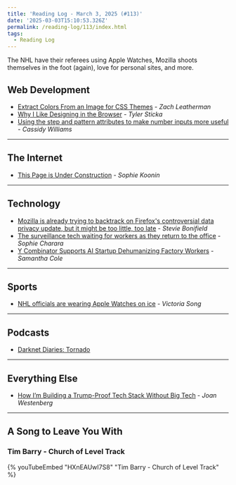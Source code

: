 ```yaml
---
title: 'Reading Log - March 3, 2025 (#113)'
date: '2025-03-03T15:10:53.326Z'
permalink: /reading-log/113/index.html
tags:
  - Reading Log
---
```


The NHL have their referees using Apple Watches, Mozilla shoots themselves in the foot (again), love for personal sites, and more.
<!-- excerpt -->

## Web Development

- [Extract Colors From an Image for CSS Themes](https://www.zachleat.com/web/extract-colors/) - *Zach Leatherman*
- [Why I Like Designing in the Browser](https://cloudfour.com/thinks/why-i-like-designing-in-the-browser/) - *Tyler Sticka*
- [Using the step and pattern attributes to make number inputs more useful](https://piccalil.li/blog/using-the-step-and-pattern-attributes-to-make-number-inputs-more-useful/) - *Cassidy Williams*

---

## The Internet

- [This Page is Under Construction](https://localghost.dev/blog/this-page-is-under-construction/) - *Sophie Koonin*

---

## Technology

- [Mozilla is already trying to backtrack on Firefox's controversial data privacy update, but it might be too little, too late](https://www.pcgamer.com/gaming-industry/mozilla-is-already-trying-to-backtrack-on-firefoxs-controversial-data-privacy-update-but-it-might-be-too-little-too-late/) - *Stevie Bonifield*
- [The surveillance tech waiting for workers as they return to the office](https://www.wired.com/story/your-boss-wants-you-back-in-the-office-this-surveillance-tech-could-be-waiting-for-you/) - *Sophie Charara*
- [Y Combinator Supports AI Startup Dehumanizing Factory Workers](https://www.404media.co/optifyeai-ycombinator-startup-ai-factory/) - *Samantha Cole*

---

## Sports

- [NHL officials are wearing Apple Watches on ice](https://www.theverge.com/news/621004/nhl-watch-comms-apple-watch-wearables-smartwatch) - *Victoria Song*

---

## Podcasts

- [Darknet Diaries: Tornado](https://darknetdiaries.com/episode/147/)

---

## Everything Else

- [How I’m Building a Trump-Proof Tech Stack Without Big Tech](https://www.joanwestenberg.com/american-tech-is-compromised-heres-my-replacement-stack-2/) - *Joan Westenberg*

---

## A Song to Leave You With

<h3 class="music">Tim Barry - Church of Level Track</h3>

{% youTubeEmbed "HXnEAUwI7S8" "Tim Barry - Church of Level Track" %}

